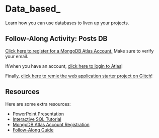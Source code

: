 # Data_based_
Learn how you can use databases to liven up your projects.

## Follow-Along Activity: Posts DB
[Click here to register for a MongoDB Atlas Account.](https://www.mongodb.com/cloud/atlas/register) Make sure to verify your email.

If/when you have an account, [click here to login to Atlas](https://cloud.mongodb.com/account/login)!

Finally, [click here to remix the web application starter project on Glitch](https://glitch.com/edit/#!/remix/hh25-posts-db)!

## Resources
Here are some extra resources:

- [PowerPoint Presentation](https://view.officeapps.live.com/op/embed.aspx?src=https://github.com/hackyland/hackyland.github.io/raw/main/DataBased/DataBasedPresentation.pptx)
- [Interactive SQL Tutorial](https://sqlbolt.com/)
- [MongoDB Atlas Account Registration](MongoDbAtlasRegistration.md)
- [Follow-Along Guide](FollowAlong.md)
